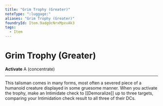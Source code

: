 ```yaml
---
title: "Grim Trophy (Greater)"
noteType: ":luggage:"
aliases: "Grim Trophy (Greater)"
foundryId: Item.9adgOcNrxMpxvAk3
tags:
  - Item
---
```


# Grim Trophy (Greater)

**Activate** A (concentrate)

* * *

This talisman comes in many forms, most often a severed piece of a humanoid creature displayed in some gruesome manner. When you activate the trophy, make an Intimidate check to [[Demoralize]] up to three targets, comparing your Intimidation check result to all three of their DCs.
